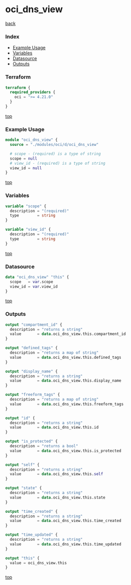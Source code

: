 # oci_dns_view

[back](../oci.md)

### Index

- [Example Usage](#example-usage)
- [Variables](#variables)
- [Datasource](#datasource)
- [Outputs](#outputs)

### Terraform

```terraform
terraform {
  required_providers {
    oci = ">= 4.21.0"
  }
}
```

[top](#index)

### Example Usage

```terraform
module "oci_dns_view" {
  source = "./modules/oci/d/oci_dns_view"

  # scope - (required) is a type of string
  scope = null
  # view_id - (required) is a type of string
  view_id = null
}
```

[top](#index)

### Variables

```terraform
variable "scope" {
  description = "(required)"
  type        = string
}

variable "view_id" {
  description = "(required)"
  type        = string
}
```

[top](#index)

### Datasource

```terraform
data "oci_dns_view" "this" {
  scope   = var.scope
  view_id = var.view_id
}
```

[top](#index)

### Outputs

```terraform
output "compartment_id" {
  description = "returns a string"
  value       = data.oci_dns_view.this.compartment_id
}

output "defined_tags" {
  description = "returns a map of string"
  value       = data.oci_dns_view.this.defined_tags
}

output "display_name" {
  description = "returns a string"
  value       = data.oci_dns_view.this.display_name
}

output "freeform_tags" {
  description = "returns a map of string"
  value       = data.oci_dns_view.this.freeform_tags
}

output "id" {
  description = "returns a string"
  value       = data.oci_dns_view.this.id
}

output "is_protected" {
  description = "returns a bool"
  value       = data.oci_dns_view.this.is_protected
}

output "self" {
  description = "returns a string"
  value       = data.oci_dns_view.this.self
}

output "state" {
  description = "returns a string"
  value       = data.oci_dns_view.this.state
}

output "time_created" {
  description = "returns a string"
  value       = data.oci_dns_view.this.time_created
}

output "time_updated" {
  description = "returns a string"
  value       = data.oci_dns_view.this.time_updated
}

output "this" {
  value = oci_dns_view.this
}
```

[top](#index)